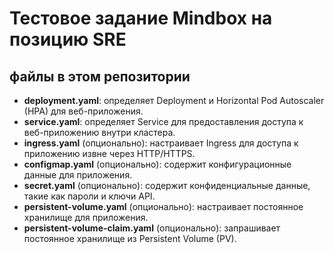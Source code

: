 # Тестовое задание Mindbox на позицию SRE

## файлы в этом репозитории

- **deployment.yaml**: определяет Deployment и Horizontal Pod Autoscaler (HPA) для веб-приложения.
- **service.yaml**: определяет Service для предоставления доступа к веб-приложению внутри кластера.
- **ingress.yaml** (опционально): настраивает Ingress для доступа к приложению извне через HTTP/HTTPS.
- **configmap.yaml** (опционально): содержит конфигурационные данные для приложения.
- **secret.yaml** (опционально): содержит конфиденциальные данные, такие как пароли и ключи API.
- **persistent-volume.yaml** (опционально): настраивает постоянное хранилище для приложения.
- **persistent-volume-claim.yaml** (опционально): запрашивает постоянное хранилище из Persistent Volume (PV).
